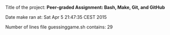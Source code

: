 Title of the project: __Peer-graded Assignment: Bash, Make, Git, and GitHub__

Date make ran at:
Sat Apr  5 21:47:35 CEST 2015

Number of lines file guessinggame.sh contains:
      29
